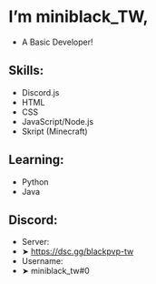# I’m miniblack_TW,
- A Basic Developer!
## Skills:
- Discord.js
- HTML
- CSS
- JavaScript/Node.js
- Skript (Minecraft)
## Learning:
- Python
- Java
## Discord:
- Server:
-    ➤ https://dsc.gg/blackpvp-tw 
- Username:
-    ➤ miniblack_tw#0